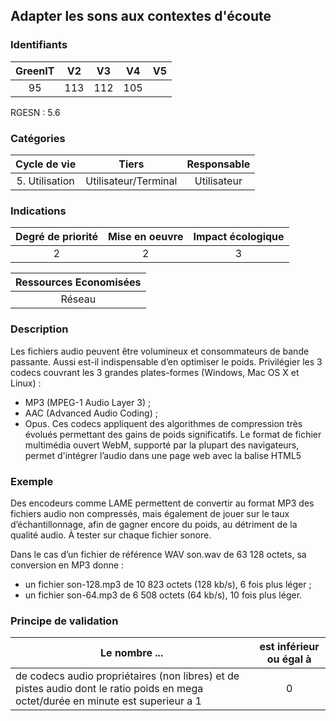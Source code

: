 ## Adapter les sons aux contextes d'écoute

### Identifiants

| GreenIT |  V2  |  V3  | V4  | V5  |
|:-------:|:----:|:----:|:---:|:---:|
|   95   | 113  | 112  | 105 | |

RGESN : 5.6

### Catégories

| Cycle de vie |  Tiers  |  Responsable  |
|:---------:|:----:|:----:|
| 5. Utilisation | Utilisateur/Terminal | Utilisateur |

### Indications

| Degré de priorité |      Mise en oeuvre       |  Impact écologique    |
|:-------------------:|:-------------------------:|:---------------------:|
| 2 | 2 | 3 |

|Ressources Economisées                                      |
|:----------------------------------------------------------:|
| Réseau |

### Description

Les fichiers audio peuvent être volumineux et consommateurs de bande passante. Aussi est-il indispensable d’en optimiser le poids. Privilégier les 3 codecs couvrant les 3 grandes plates-formes (Windows, Mac OS X et Linux) :
 - MP3 (MPEG-1 Audio Layer 3) ;
 - AAC (Advanced Audio Coding) ;
 - Opus.
Ces codecs appliquent des algorithmes de compression très évolués permettant des gains de poids significatifs. 
Le format de fichier multimédia ouvert WebM, supporté par la plupart des navigateurs, permet d'intégrer l’audio dans une page web avec la balise HTML5  <audio>. WebM peut contenir différents codecs audio, notamment Opus et Vorbis.

### Exemple

Des encodeurs comme LAME permettent de convertir au format MP3 des fichiers audio non compressés, mais également de jouer sur le taux d’échantillonnage, afin de gagner encore du poids, au détriment de la qualité audio. À tester sur chaque fichier sonore.

Dans le cas d’un fichier de référence WAV son.wav de 63 128 octets, sa conversion en MP3 donne :
 - un fichier son-128.mp3 de 10 823 octets (128 kb/s), 6 fois plus léger ;
 - un fichier son-64.mp3 de 6 508 octets (64 kb/s), 10 fois plus léger.

### Principe de validation

| Le nombre ...     | est inférieur ou égal à   |  
|-------------------|:-------------------------:|
| de codecs audio propriétaires (non libres) et de pistes audio dont le ratio poids en mega octet/durée en minute est superieur a 1  | 0  |

